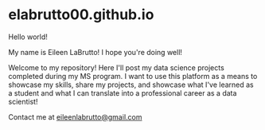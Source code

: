 # elabrutto00.github.io
Hello world!

My name is Eileen LaBrutto! I hope you're doing well!

Welcome to my repository! Here I'll post my data science projects completed during my MS program. I want to use this platform as a means to showcase my skills, share my projects, and showcase what I've learned as a student and what I can translate into a professional career as a data scientist!

Contact me at eileenlabrutto@gmail.com
